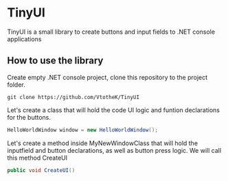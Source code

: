 # TinyUI
TinyUI is a small library to create buttons and input fields to .NET console applications

## How to use the library

Create empty .NET console project, clone this repository to the project folder. 

```git clone https://github.com/VtotheK/TinyUI```

Let's create a class that will hold the code  UI logic and funtion declarations for the buttons.

```cs
HelloWorldWindow window = new HelloWorldWindow();
```

Let's create a method inside MyNewWindowClass that will hold the inputfield and button declarations, as well as button press logic.
We will call this method CreateUI
```cs
public void CreateUI()
```

